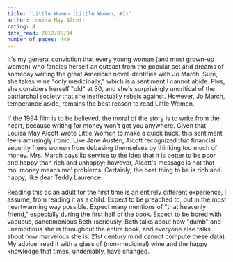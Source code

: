 ```yaml
---
title: 'Little Women (Little Women, #1)'
author: Louisa May Alcott
rating: 4
date_read: 2012/05/04
number_of_pages: 449
---
```


It's my general conviction that every young woman (and most grown-up women) who fancies herself an outcast from the popular set and dreams of someday writing the great American novel identifies with Jo March. Sure, she takes wine "only medicinally," which is a sentiment I cannot abide. Plus, she considers herself "old" at 30, and she's surprisingly uncritical of the patriarchal society that she ineffectually rebels against. However, Jo March, temperance aside, remains the best reason to read Little Women.<br/><br/>If the 1994 film is to be believed, the moral of the story is to write from the heart, because writing for money won't get you anywhere. Given that Louisa May Alcott wrote Little Women to make a quick buck, this sentiment feels amusingly ironic. Like Jane Austen, Alcott recognized that financial security frees women from debasing themselves by thinking too much of money. Mrs. March pays lip service to the idea that it is better to be poor and happy than rich and unhappy; however, Alcott's message is not that mo' money means mo' problems. Certainly, the best thing to be is rich and happy, like dear Teddy Laurence.<br/><br/>Reading this as an adult for the first time is an entirely different experience, I assume, from reading it as a child. Expect to be preached to, but in the most heartwarming way possible. Expect many mentions of "that heavenly friend," especially during the first half of the book. Expect to be bored with vacuous, sanctimonious Beth (seriously, Beth talks about how "dumb" and unambitious she is throughout the entire book, and everyone else talks about how marvelous she is. 21st century mind cannot compute these data). My advice: read it with a glass of (non-medicinal) wine and the happy knowledge that times, undeniably, have changed.